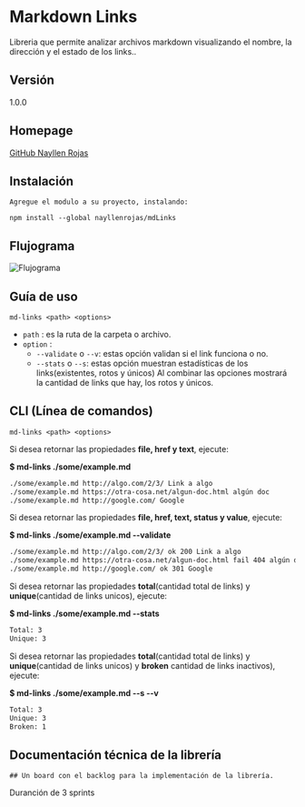 # Markdown Links
Libreria que permite analizar archivos markdown visualizando el nombre, la dirección y el estado de los links..

## Versión
1.0.0

## Homepage
[GitHub Nayllen Rojas](https://github.com/NayRojas/LIM008-fe-md-links)

## Instalación
 ```
 Agregue el modulo a su proyecto, instalando:

 npm install --global nayllenrojas/mdLinks
 ```
## Flujograma
 
![Flujograma](https://i.ibb.co/JKNVQDT/Diagram.png)

## Guía de uso
 ```
md-links <path> <options>
 ```
- `path` : es la ruta de la carpeta o archivo.
- `option` :
  - `--validate` o `--v`: estas opción validan si el link funciona o no.
  - `--stats` o `--s`: estas opción muestran estadísticas de los links(existentes, rotos y únicos)
Al combinar las opciones mostrará la cantidad de links que hay, los rotos y  únicos.

## CLI (Línea de comandos)
 ```
md-links <path> <options>
 ```
Si desea retornar las propiedades **file, href y text**, ejecute: 

**$ md-links ./some/example.md**
```sh
./some/example.md http://algo.com/2/3/ Link a algo
./some/example.md https://otra-cosa.net/algun-doc.html algún doc
./some/example.md http://google.com/ Google
```
Si desea retornar las propiedades **file, href, text, status y value**, ejecute:

**$ md-links ./some/example.md --validate**
```sh 
./some/example.md http://algo.com/2/3/ ok 200 Link a algo
./some/example.md https://otra-cosa.net/algun-doc.html fail 404 algún doc
./some/example.md http://google.com/ ok 301 Google
```
Si desea retornar las propiedades **total**(cantidad total de links) y **unique**(cantidad de links unicos), ejecute:

**$ md-links ./some/example.md --stats**
```sh
Total: 3
Unique: 3
```
Si desea retornar las propiedades **total**(cantidad total de links) y **unique**(cantidad de links unicos) y **broken** cantidad de links inactivos), ejecute:

**$ md-links ./some/example.md --s --v**
```sh
Total: 3
Unique: 3
Broken: 1
```

## Documentación técnica de la librería
 ```
## Un board con el backlog para la implementación de la librería.
 ```
 Duranción de 3 sprints 
